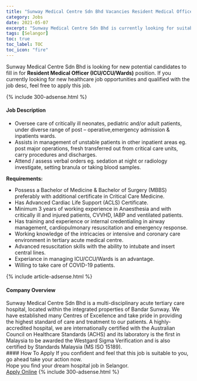 ```yaml
---
title: "Sunway Medical Centre Sdn Bhd Vacancies Resident Medical Officer (ICU/CCU/Wards)" 
category: Jobs 
date: 2021-05-07 
excerpt: "Sunway Medical Centre Sdn Bhd is currently looking for suitable person to fill in the Resident Medical Officer (ICU/CCU/Wards) which positioned at Selangor" 
tags: [Selangor] 
toc: true 
toc_label: TOC 
toc_icon: "fire" 
--- 
```


<p>Sunway Medical Centre Sdn Bhd is looking for new potential candidates to fill in for <b>Resident Medical Officer (ICU/CCU/Wards)</b> position. If you currently looking for new healthcare job opportunities and qualified with the job desc, feel free to apply this job.
</p>{% include 300-adsense.html %} 
<div><div><h4>Job Description</h4></div><div><div><span><div><ul><li>Oversee care of critically ill neonates, pediatric and/or adult patients, under diverse range of post &#8211; operative,emergency admission &amp; inpatients wards.</li><li>Assists in management of unstable patients in other inpatient areas eg. post major operations, fresh transferred out from critical care units, carry procedures and discharges.</li><li>Attend / assess verbal orders eg. sedation at night or radiology investigate, setting branula or taking blood samples.</li></ul><div><strong>Requirements:</strong></div><ul><li>Possess a Bachelor of Medicine &amp; Bachelor of Surgery (MBBS) preferably with additional certificate in Critical Care Medicine.</li><li>Has Advanced Cardiac Life Support (ACLS) Certificate.</li><li>Minimum 3 years of working experience in Anaesthesia and with critically ill and injured patients, CVVHD, IABP and ventilated patients.</li><li>Has training and experience or internal credentialing in airway management, cardiopulmonary resuscitation and emergency response.</li><li>Working knowledge of the intricacies or intensive and coronary care environment in tertiary acute medical centre.</li><li>Advanced resuscitation skills with the ability to intubate and insert central lines.</li><li>Experiance in managing ICU/CCU/Wards is an advantage.</li><li>Willing to take care of COVID-19 patients.&#160;</li></ul></div></span></div></div></div> 
{% include article-adsense.html %} 
<div><div><h4>Company Overview</h4></div><div><div><span><div><div>
	Sunway Medical Centre Sdn Bhd is a multi-disciplinary acute tertiary care hospital, located within the integrated properties of Bandar Sunway. We have established many Centres of Excellence and take pride in providing the highest standard of care and treatment to our patients. A highly-accredited hospital, we are internationally certified with the Australian Council on Healthcare Standards (ACHS) and its laboratory is the first in Malaysia to be awarded the Westgard Sigma Verification and is also certified by Standards Malaysia (MS ISO 15189).</div></div></span></div></div></div> 
#### How To Apply 
If you confident and feel that this job is suitable to you, go ahead take your action now. <br/> 
Hope you find your dream hospital job in Selangor. <br/> 
<a href="https://www.jobstreet.com.my/en/job/resident-medical-officer-icu-ccu-wards-4557495?jobId=jobstreet-my-job-4557495" class="btn btn--warning" target="_blank" rel="nofollow noopenner">Apply Online</a> 
{% include 300-adsense.html %} 